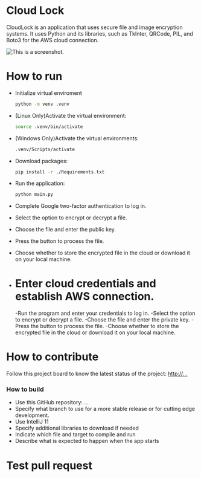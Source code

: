 # Cloud Lock

CloudLock is an application that uses secure file and image encryption systems. It uses Python and its libraries, such as TkInter, QRCode, PIL, and Boto3 for the AWS cloud connection.

![This is a screenshot.](images.png)

# How to run

- Initialize virtual enviroment

  ```bash
  python -m venv .venv
  ```

- (Linux Only)Activate the virtual environment:
  ```bash
  source .venv/bin/activate
  ```
- (Windows Only)Activate the virtual environments:
  ```bash
  .venv/Scripts/activate
  ```
- Download packages:
  ```bash
  pip install -r ./Requirements.txt
  ```
- Run the application:
  ```bash
  python main.py
  ```
- Complete Google two-factor authentication to log in.
- Select the option to encrypt or decrypt a file.
- Choose the file and enter the public key.
- Press the button to process the file.
- Choose whether to store the encrypted file in the cloud or download it on your local machine.
- # Enter cloud credentials and establish AWS connection.


  -Run the program and enter your credentials to log in.
  -Select the option to encrypt or decrypt a file.
  -Choose the file and enter the private key.
  -Press the button to process the file.
  -Choose whether to store the encrypted file in the cloud or download it on your local machine.
  

# How to contribute

Follow this project board to know the latest status of the project: [http://...]([http://...])

### How to build

- Use this GitHub repository: ...
- Specify what branch to use for a more stable release or for cutting edge development.
- Use IntelliJ 11
- Specify additional libraries to download if needed
- Indicate which file and target to compile and run
- Describe what is expected to happen when the app starts

# Test pull request
